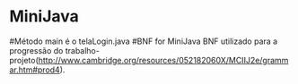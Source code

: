 # MiniJava
#Método main é o telaLogin.java
#BNF for MiniJava
BNF utilizado para a progressão do trabalho-projeto(http://www.cambridge.org/resources/052182060X/MCIIJ2e/grammar.htm#prod4).
